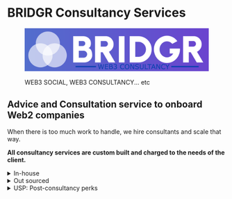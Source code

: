 # BRIDGR Consultancy Services

<figure><img src="../.gitbook/assets/bridgrlogo(11).png" alt=""><figcaption><p>WEB3 SOCIAL, WEB3 CONSULTANCY... etc</p></figcaption></figure>

## Advice and Consultation service to onboard Web2 companies

When there is too much work to handle, we hire consultants and scale that way.

**All consultancy services are custom built and charged to the needs of the client.**

<details>

<summary>In-house </summary>

All these services can be done in-house by BRIDGR.&#x20;

## NFTS:

* Which blockchain is best for your project (i.e. Ethereum/Flow/Solana/ Tezos)?
* Which marketplace to use for launch? (i.e. Opensea, Magic Eden, SuperRare or a Custom build)
* Amount of NFTS and pricing
* Methods of sale (auction, fixed price, a reserve etc)
* Adding Utility and Unlockable Content

## Web3:

* Consultancy on company/brand utilisation of the blockchain and Web3 technology
* Guidance and exploration of NFTs into your current business model
* Discovery and analysis for future revenue streams using Web3
* Expanding and developing your current Web3 offerings
* Marketing advice

## Exposure & Advertising:

* IRL events exposure (they pay towards sponsorship and get graphics)
* Collective social media exposure from worldwide Alpha Partners
* News article published and spread among alpha partners
* Network access - RTs on Twitter and Linkedin
* Community access
* Education
* Twitter spaces & Discord AMAs.
* Whitelists
* Influencers that align with the customer via Mad for NFTs
* more?

## Technical Services:

* Discord builds: Bots, security, layout & finding moderators. (chatters potentially too)
* Staking, Tokenomics & Web3 gaming consultation

</details>

<details>

<summary>Out sourced</summary>

## Technical Support&#x20;

Potentially done semi in-house by Jokong and Kolsas if the pay is good enough. Else subcontract.

* Smart Contract builds
* Smart Contract audit&#x20;
* Website build + Web3 Integration

<!---->

* ERC20 token creation and deployment
* ERC1155 Editions NFT contract creation and deployment
* ERC 721 NFT drops with full website integration

</details>

<details>

<summary>USP: Post-consultancy perks</summary>

All consultancy customers get onboarded as a "Friend of BRIDGR' for free.

The consultancy acts as a sales pipeline for the rest of BRIDGR's services, making conversion into a paid partner easier.

## Network Access

## Community Access

## Metaverse & Game Integration

## Education

## Legal

</details>
